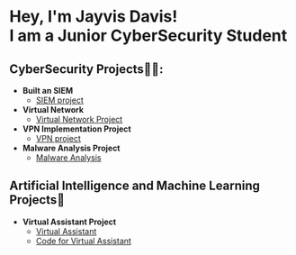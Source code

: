 <h1>Hey, I'm Jayvis Davis! <br/><a >I am a Junior CyberSecurity Student</a> 
<h2> CyberSecurity Projects👨‍💻:</h2>

- <b>Built an SIEM</b>
  - [SIEM project](https://github.com/Jaygreat007/Built-an-SIEM-)
- <b>Virtual Network</b>
  - [Virtual Network Project](https://github.com/Jaygreat007/Virtual-Network-project/blob/main/README.md) <b><i></b></i>
- <b>VPN Implementation Project</b>
  - [VPN project](https://github.com/Jaygreat007/VPN-project/blob/main/README.md)
- <b>Malware Analysis Project</b>
  - [Malware Analysis](https://github.com/Jaygreat007/Malware-Analysis-lab/blob/main/README.md)

<h2>Artificial Intelligence and Machine Learning Projects🤖</h2>






- <b>Virtual Assistant Project </b>
  - [Virtual Assistant](https://github.com/Jaygreat007/Virtual-Assistant-Project/blob/main/README.md)
  - [Code for Virtual Assistant](https://github.com/Jaygreat007/Main.Py/blob/main/main3.py)

 
